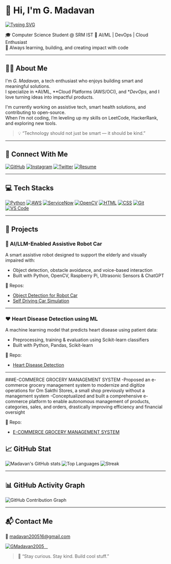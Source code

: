 # 👋 Hi, I'm G. Madavan

[![Typing SVG](https://readme-typing-svg.demolab.com?font=Fira+Code&size=24&pause=1000&color=00F7FF&center=true&vCenter=true&width=435&lines=CS+Student+%40+SRM+IST;AI%2FML+Enthusiast;DevOps+%7C+Cloud+%7C+AWS+Learner;Open+Source+Contributor)](https://github.com/GMadavan2005)

🎓 Computer Science Student @ SRM IST 
🧠 AI/ML | DevOps | Cloud Enthusiast  
🚀 Always learning, building, and creating impact with code

---

## 👨‍💻 About Me

I'm *G. Madavan*, a tech enthusiast who enjoys building smart and meaningful solutions.  
I specialize in *AI/ML, **Cloud Platforms (AWS/OCI), and **DevOps*, and I love turning ideas into impactful products.

I'm currently working on assistive tech, smart health solutions, and contributing to open-source.  
When I’m not coding, I’m leveling up my skills on LeetCode, HackerRank, and exploring new tools.

> 💡 “Technology should not just be smart — it should be kind.”

---

## 🔗 Connect With Me

[![GitHub](https://img.shields.io/badge/GitHub-000?style=for-the-badge&logo=github&logoColor=white)](https://github.com/GMadavan2005)
[![Instagram](https://img.shields.io/badge/Instagram-E4405F?style=for-the-badge&logo=instagram&logoColor=white)](https://www.instagram.com/maddyy1605/)
[![Twitter](https://img.shields.io/badge/Twitter-1DA1F2?style=for-the-badge&logo=twitter&logoColor=white)](https://x.com/MadavanG2)
[![Resume](https://img.shields.io/badge/Resume-8B0000?style=for-the-badge&logo=read-the-docs&logoColor=white)](https://drive.google.com/file/d/1mfclzVBQajJwApfT6tFChm2SaFStP5eC/view)

---

## 💻 Tech Stacks
[![Python](https://img.shields.io/badge/Python-3670A0?style=for-the-badge&logo=python&logoColor=ffdd54)](https://www.python.org/)
[![AWS](https://img.shields.io/badge/AWS-232F3E?style=for-the-badge&logo=amazon-aws&logoColor=white)](https://aws.amazon.com/)
[![ServiceNow](https://img.shields.io/badge/ServiceNow-00c8b5?style=for-the-badge&logo=servicenow&logoColor=white)](https://www.servicenow.com/)
[![OpenCV](https://img.shields.io/badge/OpenCV-5C3EE8?style=for-the-badge&logo=opencv&logoColor=white)](https://opencv.org/)
[![HTML](https://img.shields.io/badge/HTML-E34F26?style=for-the-badge&logo=html5&logoColor=white)](https://developer.mozilla.org/en-US/docs/Web/HTML)
[![CSS](https://img.shields.io/badge/CSS-1572B6?style=for-the-badge&logo=css3&logoColor=white)](https://developer.mozilla.org/en-US/docs/Web/CSS)
[![Git](https://img.shields.io/badge/Git-F05032?style=for-the-badge&logo=git&logoColor=white)](https://git-scm.com/)
[![VS Code](https://img.shields.io/badge/VSCode-007ACC?style=for-the-badge&logo=visual-studio-code&logoColor=white)](https://code.visualstudio.com/)

---

## 💼 Projects

### 🤖 AI/LLM-Enabled Assistive Robot Car  
A smart assistive robot designed to support the elderly and visually impaired with:
- Object detection, obstacle avoidance, and voice-based interaction
- Built with Python, OpenCV, Raspberry Pi, Ultrasonic Sensors & ChatGPT

🔗 Repos:
- [Object Detection for Robot Car](https://github.com/GMadavan2005/object-detection-for-robot-car)  
- [Self Driving Car Simulation](https://github.com/GMadavan2005/self_driving_car_sim)

---

### ❤ Heart Disease Detection using ML  
A machine learning model that predicts heart disease using patient data:
- Preprocessing, training & evaluation using Scikit-learn classifiers  
- Built with Python, Pandas, Scikit-learn

🔗 Repo:
- [Heart Disease Detection](https://github.com/GMadavan2005/Heart-Disease-Detection-main)

---
###E-COMMERCE GROCERY MANAGEMENT SYSTEM
-Proposed an e-commerce grocery management system to modernize and digitize operations for Om Sakthi 
Stores, a small shop previously without a management system
-Conceptualized and built a comprehensive e-commerce platform to enable autonomous management of 
products, categories, sales, and orders, drastically improving efficiency and financial oversight

🔗 Repo:
- [E-COMMERCE GROCERY MANAGEMENT SYSTEM](https://github.com/GMadavan2005/GROCERY-MANGEMENT-SYSTEM)

## 📈 GitHub Stat

![Madavan's GitHub stats](https://github-readme-stats.vercel.app/api?username=GMadavan2005&show_icons=true&theme=radical)
![Top Languages](https://github-readme-stats.vercel.app/api/top-langs/?username=GMadavan2005&layout=compact&theme=radical)
![Streak](https://streak-stats.demolab.com?user=GMadavan2005&theme=radical)

---

## 📊 GitHub Activity Graph

![GitHub Contribution Graph](https://github-readme-activity-graph.vercel.app/graph?username=GMadavan2005&bg_color=0d1117&color=00e5ff&line=00e5ff&point=ffffff&area=true&hide_border=true)

---

## 📬 Contact Me

📧 madavan200516@gmail.com  
<p align="left">
  <a href="https://github.com/GMadavan2005">
    <img src="https://komarev.com/ghpvc/?username=GMadavan2005&label=Profile%20views&color=0e75b6&style=flat" alt="GMadavan2005" />
  </a>
</p>

> 💬 “Stay curious. Stay kind. Build cool stuff.”
